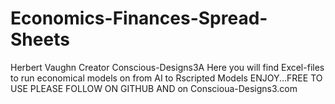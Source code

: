 # Economics-Finances-Spread-Sheets
Herbert Vaughn Creator
Conscious-Designs3A
Here you will find Excel-files to run economical models on from AI to Rscripted Models
ENJOY...FREE TO USE
PLEASE FOLLOW ON GITHUB AND on Conscioua-Designs3.com
